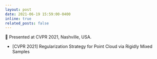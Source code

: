 ```yaml
---
layout: post
date: 2021-06-19 15:59:00-0400
inline: true
related_posts: false
---
```


🗽 Presented at CVPR 2021, Nashville, USA.

- [CVPR 2021] Regularization Strategy for Point Cloud via Rigidly Mixed Samples